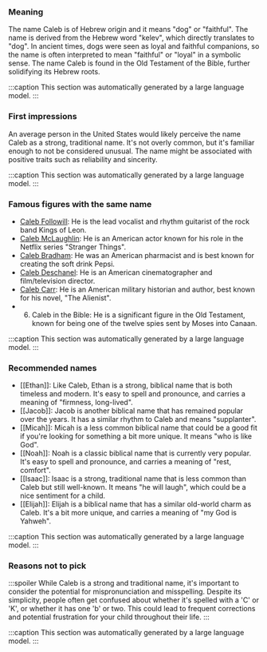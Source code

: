 ### Meaning
The name Caleb is of Hebrew origin and it means "dog" or "faithful". The name is derived from the Hebrew word "kelev", which directly translates to "dog". In ancient times, dogs were seen as loyal and faithful companions, so the name is often interpreted to mean "faithful" or "loyal" in a symbolic sense. The name Caleb is found in the Old Testament of the Bible, further solidifying its Hebrew roots.

:::caption
This section was automatically generated by a large language model.
:::

### First impressions
An average person in the United States would likely perceive the name Caleb as a strong, traditional name. It's not overly common, but it's familiar enough to not be considered unusual. The name might be associated with positive traits such as reliability and sincerity.

:::caption
This section was automatically generated by a large language model.
:::

### Famous figures with the same name
- [Caleb Followill](https://en.wikipedia.org/wiki/Caleb_Followill): He is the lead vocalist and rhythm guitarist of the rock band Kings of Leon.
- [Caleb McLaughlin](https://en.wikipedia.org/wiki/Caleb_McLaughlin): He is an American actor known for his role in the Netflix series "Stranger Things".
- [Caleb Bradham](https://en.wikipedia.org/wiki/Caleb_Bradham): He was an American pharmacist and is best known for creating the soft drink Pepsi.
- [Caleb Deschanel](https://en.wikipedia.org/wiki/Caleb_Deschanel): He is an American cinematographer and film/television director.
- [Caleb Carr](https://en.wikipedia.org/wiki/Caleb_Carr): He is an American military historian and author, best known for his novel, "The Alienist".
- 6. Caleb in the Bible: He is a significant figure in the Old Testament, known for being one of the twelve spies sent by Moses into Canaan.

:::caption
This section was automatically generated by a large language model.
:::

### Recommended names
- [[Ethan]]: Like Caleb, Ethan is a strong, biblical name that is both timeless and modern. It's easy to spell and pronounce, and carries a meaning of "firmness, long-lived".
- [[Jacob]]: Jacob is another biblical name that has remained popular over the years. It has a similar rhythm to Caleb and means "supplanter".
- [[Micah]]: Micah is a less common biblical name that could be a good fit if you're looking for something a bit more unique. It means "who is like God".
- [[Noah]]: Noah is a classic biblical name that is currently very popular. It's easy to spell and pronounce, and carries a meaning of "rest, comfort".
- [[Isaac]]: Isaac is a strong, traditional name that is less common than Caleb but still well-known. It means "he will laugh", which could be a nice sentiment for a child.
- [[Elijah]]: Elijah is a biblical name that has a similar old-world charm as Caleb. It's a bit more unique, and carries a meaning of "my God is Yahweh".

:::caption
This section was automatically generated by a large language model.
:::

### Reasons not to pick
:::spoiler
While Caleb is a strong and traditional name, it's important to consider the potential for mispronunciation and misspelling. Despite its simplicity, people often get confused about whether it's spelled with a 'C' or 'K', or whether it has one 'b' or two. This could lead to frequent corrections and potential frustration for your child throughout their life.
:::

:::caption
This section was automatically generated by a large language model.
:::